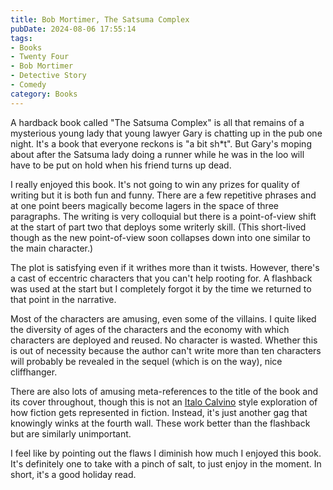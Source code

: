 ```yaml
---
title: Bob Mortimer, The Satsuma Complex
pubDate: 2024-08-06 17:55:14
tags:
- Books
- Twenty Four
- Bob Mortimer
- Detective Story
- Comedy
category: Books
---
```

A hardback book called "The Satsuma Complex" is all that remains of a mysterious young lady that young lawyer Gary is chatting up in the pub one night. It's a book that everyone reckons is "a bit sh*t". But Gary's moping about after the Satsuma lady doing a runner while he was in the loo will have to be put on hold when his friend turns up dead.

I really enjoyed this book. It's not going to win any prizes for quality of writing but it is both fun and funny. There are a few repetitive phrases and at one point beers magically become lagers in the space of three paragraphs. The writing is very colloquial but there is a point-of-view shift at the start of part two that deploys some writerly skill. (This short-lived though as the new point-of-view soon collapses down into one similar to the main character.) 

The plot is satisfying even if it writhes more than it twists. However, there's a cast of eccentric characters that you can't help rooting for. A flashback was used at the start but I completely forgot it by the time we returned to that point in the narrative.

Most of the characters are amusing, even some of the villains. I quite liked the diversity of ages of the characters and the economy with which characters are deployed and reused. No character is wasted. Whether this is out of necessity because the author can't write more than ten characters will probably be revealed in the sequel (which is on the way), nice cliffhanger.

There are also lots of amusing meta-references to the title of the book and its cover throughout, though this is not an [Italo Calvino](/tags/italo-calvino/) style exploration of how fiction gets represented in fiction. Instead, it's just another gag that knowingly winks at the fourth wall. These work better than the flashback but are similarly unimportant.

I feel like by pointing out the flaws I diminish how much I enjoyed this book. It's definitely one to take with a pinch of salt, to just enjoy in the moment. In short, it's a good holiday read.